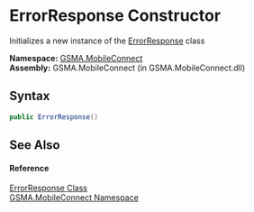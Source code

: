 ErrorResponse Constructor
=========================
Initializes a new instance of the [ErrorResponse][1] class

**Namespace:** [GSMA.MobileConnect][2]  
**Assembly:** GSMA.MobileConnect (in GSMA.MobileConnect.dll)

Syntax
------

```csharp
public ErrorResponse()
```


See Also
--------

#### Reference
[ErrorResponse Class][1]  
[GSMA.MobileConnect Namespace][2]  

[1]: README.md
[2]: ../README.md
[3]: ../../_icons/Help.png